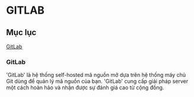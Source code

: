 # GITLAB
## Mục lục
[GitLab](###GitLab)





















### GitLab
'GitLab' là hệ thống self-hosted mã nguồn mở dựa trên hệ thống máy chủ Git dùng để quản lý mã nguồn của bạn. 'GitLab' cung cấp giải pháp server một cách hoàn hảo và nhận được sự đánh giá cao từ cộng đồng.
